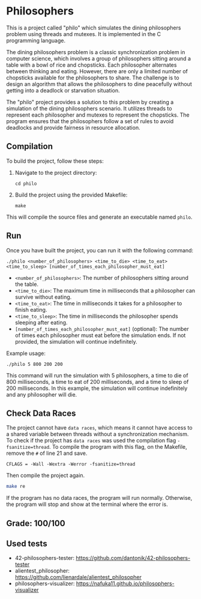 # Philosophers

This is a project called "philo" which simulates the dining philosophers problem using threads and mutexes. It is implemented in the C programming language.

The dining philosophers problem is a classic synchronization problem in computer science, which involves a group of philosophers sitting around a table with a bowl of rice and chopsticks. Each philosopher alternates between thinking and eating. However, there are only a limited number of chopsticks available for the philosophers to share. The challenge is to design an algorithm that allows the philosophers to dine peacefully without getting into a deadlock or starvation situation.

The "philo" project provides a solution to this problem by creating a simulation of the dining philosophers scenario. It utilizes threads to represent each philosopher and mutexes to represent the chopsticks. The program ensures that the philosophers follow a set of rules to avoid deadlocks and provide fairness in resource allocation.

## Compilation

To build the project, follow these steps:

1. Navigate to the project directory:

   ```
   cd philo
   ```

2. Build the project using the provided Makefile:

   ```
   make
   ```

This will compile the source files and generate an executable named `philo`.

## Run

Once you have built the project, you can run it with the following command:

```
./philo <number_of_philosophers> <time_to_die> <time_to_eat> <time_to_sleep> [number_of_times_each_philosopher_must_eat]
```

- `<number_of_philosophers>`: The number of philosophers sitting around the table.
- `<time_to_die>`: The maximum time in milliseconds that a philosopher can survive without eating.
- `<time_to_eat>`: The time in milliseconds it takes for a philosopher to finish eating.
- `<time_to_sleep>`: The time in milliseconds the philosopher spends sleeping after eating.
- `[number_of_times_each_philosopher_must_eat]` (optional): The number of times each philosopher must eat before the simulation ends. If not provided, the simulation will continue indefinitely.

Example usage:

```
./philo 5 800 200 200
```

This command will run the simulation with 5 philosophers, a time to die of 800 milliseconds, a time to eat of 200 milliseconds, and a time to sleep of 200 milliseconds. In this example, the simulation will continue indefinitely and any philosopher will die.

## Check Data Races
The project cannot have `data races`, which means it cannot have access to a shared variable between threads without a synchronization mechanism. To check if the project has `data races` was used the compilation flag `-fsanitize=thread`. To compile the program with this flag, on the Makefile, remove the `#` of line 21 and save.
```
CFLAGS = -Wall -Wextra -Werror -fsanitize=thread
```
Then compile the project again.
```bash
make re
``` 

If the program has no data races, the program will run normally. Otherwise, the program will stop and show at the terminal where the error is.

## Grade: 100/100

## Used tests
- 42-philosophers-tester: https://github.com/dantonik/42-philosophers-tester
- alientest_philosopher: https://github.com/lienardale/alientest_philosopher
- philosophers-visualizer: https://nafuka11.github.io/philosophers-visualizer